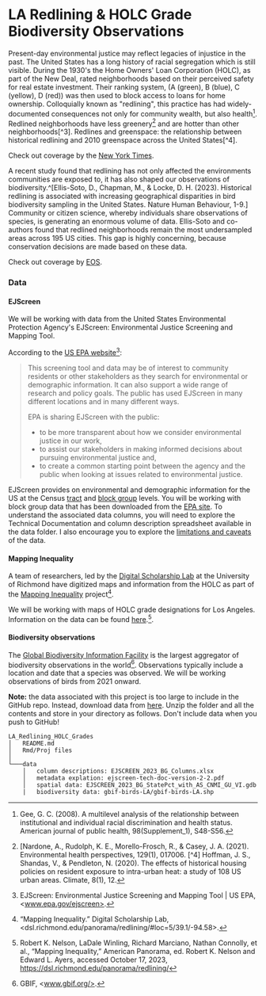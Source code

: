# LA Redlining & HOLC Grade Biodiversity Observations

Present-day environmental justice may reflect legacies of injustice in the past. The United States has a long history of racial segregation which is still visible. During the 1930's the Home Owners' Loan Corporation (HOLC), as part of the New Deal, rated neighborhoods based on their perceived safety for real estate investment. Their ranking system, (A (green), B (blue), C (yellow), D (red)) was then used to block access to loans for home ownership. Colloquially known as "redlining", this practice has had widely-documented consequences not only for community wealth, but also health[^1]. Redlined neighborhoods have less greenery[^2] and are hotter than other neighborhoods[^3]. Redlines and greenspace: the relationship between historical redlining and 2010 greenspace across the United States[^4].

[^1]: Gee, G. C. (2008). A multilevel analysis of the relationship between institutional and individual racial discrimination and health status. American journal of public health, 98(Supplement_1), S48-S56.
[^2]: [Nardone, A., Rudolph, K. E., Morello-Frosch, R., & Casey, J. A. (2021).  Environmental health perspectives, 129(1), 017006.
[^4] Hoffman, J. S., Shandas, V., & Pendleton, N. (2020). The effects of historical housing policies on resident exposure to intra-urban heat: a study of 108 US urban areas. Climate, 8(1), 12. 

Check out coverage by the [New York Times](https://www.nytimes.com/interactive/2020/08/24/climate/racism-redlining-cities-global-warming.html).

A recent study found that redlining has not only affected the environments communities are exposed to, it has also shaped our observations of biodiversity.^[Ellis-Soto, D., Chapman, M., & Locke, D. H. (2023). Historical redlining is associated with increasing geographical disparities in bird biodiversity sampling in the United States. Nature Human Behaviour, 1-9.] Community or citizen science, whereby individuals share observations of species, is generating an enormous volume of data. Ellis-Soto and co-authors found that redlined neighborhoods remain the most undersampled areas across 195 US cities. This gap is highly concerning, because conservation decisions are made based on these data.

Check out coverage by [EOS](https://eos.org/articles/bird-biodiversity-reports-reflect-cities-redlined-past?utm_source=EosBuzz&mkt_tok=OTg3LUlHVC01NzIAAAGOx3ckQPpeDY3QyFKdUnBSYqILj3qLrgb_Q2lasphwcF90xEzMgjZFUo3NHsw3caXDcZe6I8D8qdVsSRr3wzhb6LKAQRgNo8ffhjieEbDwMw).

### Data
#### EJScreen
We will be working with data from the United States Environmental Protection Agency's EJScreen: Environmental Justice Screening and Mapping Tool.

According to the [US EPA website](https://www.epa.gov/ejscreen/purposes-and-uses-ejscreen)[^5]:

>This screening tool and data may be of interest to community residents or other stakeholders as they search for environmental or demographic information. It can also support a wide range of research and policy goals. The public has used EJScreen in many different locations and in many different ways.
>
>EPA is sharing EJScreen with the public:  
> - to be more transparent about how we consider environmental justice in our work,  
> - to assist our stakeholders in making informed decisions about pursuing environmental justice and,   
> - to create a common starting point between the agency and the public when looking at issues related to environmental justice.

[^5]: EJScreen: Environmental Justice Screening and Mapping Tool | US EPA, <www.epa.gov/ejscreen>. 

EJScreen provides on environmental and demographic information for the US at the Census [tract](https://en.wikipedia.org/wiki/Census_tract) and [block group](https://en.wikipedia.org/wiki/Census_block_group) levels. You will be working with block group data that has been downloaded from the [EPA site](https://www.epa.gov/ejscreen/download-ejscreen-data). To understand the associated data columns, you will need to explore the Technical Documentation and column description spreadsheet available in the data folder. I also encourage you to explore the [limitations and caveats](https://www.epa.gov/ejscreen/limitations-and-caveats-using-ejscreen) of the data.

#### Mapping Inequality
A team of researchers, led by the [Digital Scholarship Lab](https://dsl.richmond.edu/) at the University of Richmond have digitized maps and information from the HOLC as part of the [Mapping Inequality](https://dsl.richmond.edu/panorama/redlining/#loc=5/39.1/-94.58) project[^6].

[^6]: “Mapping Inequality.” Digital Scholarship Lab, <dsl.richmond.edu/panorama/redlining/#loc=5/39.1/-94.58>. 

We will be working with maps of HOLC grade designations for Los Angeles. Information on the data can be found [here](https://dsl.richmond.edu/panorama/redlining/#loc=5/39.1/-94.58&text=downloads).[^7].

[^7]: Robert K. Nelson, LaDale Winling, Richard Marciano, Nathan Connolly, et al., “Mapping Inequality,” American Panorama, ed. Robert K. Nelson and Edward L. Ayers, accessed October 17, 2023, <https://dsl.richmond.edu/panorama/redlining/> 

#### Biodiversity observations
The [Global Biodiversity Information Facility](gbif.org) is the largest aggregator of biodiversity observations in the world[^8]. Observations typically include a location and date that a species was observed. We will be working observations of birds from 2021 onward.

[^8]: GBIF, <www.gbif.org/>. 

**Note:** the data associated with this project is too large to include in the GitHub repo. Instead, download data from [here](https://drive.google.com/file/d/1lcazRbNSmP8Vj9sH1AIJcO4D1d_ulJij/view?usp=share_link). Unzip the folder and all the contents and store in your directory as follows. Don't include data when you push to GitHub!

```         
LA_Redlining_HOLC_Grades
│   README.md
│   Rmd/Proj files    
│
└───data
    │   column descriptions: EJSCREEN_2023_BG_Columns.xlsx
    │   metadata explation: ejscreen-tech-doc-version-2-2.pdf
    │   spatial data: EJSCREEN_2023_BG_StatePct_with_AS_CNMI_GU_VI.gdb
    |   biodiversity data: gbif-birds-LA/gbif-birds-LA.shp
```
